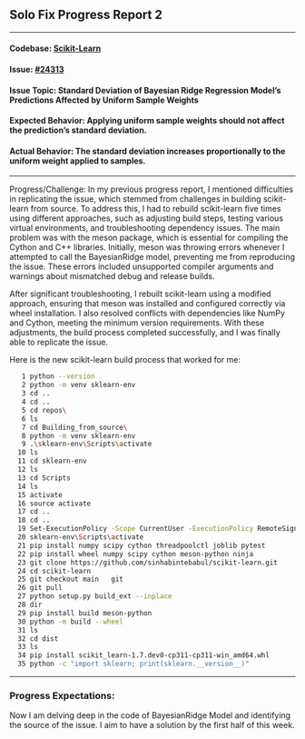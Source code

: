 ## Solo Fix Progress Report 2
------------------------------------------------------------------------------------------------------------------------------------------------------------------
#### Codebase: [Scikit-Learn](https://github.com/scikit-learn/scikit-learn)
#### Issue: [#24313](https://github.com/scikit-learn/scikit-learn/issues/24313)
#### Issue Topic: Standard Deviation of Bayesian Ridge Regression Model’s Predictions Affected by Uniform Sample Weights
#### Expected Behavior: Applying uniform sample weights should not affect the prediction’s standard deviation.
#### Actual Behavior: The standard deviation increases proportionally to the uniform weight applied to samples.
--------------------------------------------------------------------------------------------------------------------------------------------------------------------

Progress/Challenge:
In my previous progress report, I mentioned difficulties in replicating the issue, which stemmed from challenges in building scikit-learn from source. To address this, I had to rebuild scikit-learn five times using different approaches, such as adjusting build steps, testing various virtual environments, and troubleshooting dependency issues. The main problem was with the meson package, which is essential for compiling the Cython and C++ libraries. Initially, meson was throwing errors whenever I attempted to call the BayesianRidge model, preventing me from reproducing the issue. These errors included unsupported compiler arguments and warnings about mismatched debug and release builds.

After significant troubleshooting, I rebuilt scikit-learn using a modified approach, ensuring that meson was installed and configured correctly via wheel installation. I also resolved conflicts with dependencies like NumPy and Cython, meeting the minimum version requirements. With these adjustments, the build process completed successfully, and I was finally able to replicate the issue.

Here is the new scikit-learn build process that worked for me:

```bash
   1 python --version                                                                                                  
   2 python -m venv sklearn-env                                                                                        
   3 cd ..                                                                                                             
   4 cd ..                                                                                                             
   5 cd repos\                                                                                                         
   6 ls                                                                                                                
   7 cd Building_from_source\                                                                                          
   8 python -m venv sklearn-env                                                                                        
   9 .\sklearn-env\Scripts\activate                                                                                    
  10 ls                                                                                                                
  11 cd sklearn-env                                                                                                    
  12 ls                                                                                                                
  13 cd Scripts                                                                                                        
  14 ls                                                                                                                
  15 activate                                                                                                          
  16 source activate                                                                                                   
  17 cd ..                                                                                                             
  18 cd ..                                                                                                             
  19 Set-ExecutionPolicy -Scope CurrentUser -ExecutionPolicy RemoteSigned                                              
  20 sklearn-env\Scripts\activate                                                                                      
  21 pip install numpy scipy cython threadpoolctl joblib pytest                                                        
  22 pip install wheel numpy scipy cython meson-python ninja                                                           
  23 git clone https://github.com/sinhabintebabul/scikit-learn.git                                                     
  24 cd scikit-learn                                                                                                   
  25 git checkout main   git                                                                                              
  26 git pull                                                                                                          
  27 python setup.py build_ext --inplace                                                                               
  28 dir                                                                                                               
  29 pip install build meson-python                                                                                    
  30 python -m build --wheel                                                                                           
  31 ls                                                                                                                
  32 cd dist                                                                                                           
  33 ls                                                                                                                
  34 pip install scikit_learn-1.7.dev0-cp311-cp311-win_amd64.whl                                                       
  35 python -c "import sklearn; print(sklearn.__version__)"                                                       
```
-------------------------------------------------------------------------------------------------------------------------------------------------------------------------------

### Progress Expectations:
Now I am delving deep in the code of BayesianRidge Model and identifying the source of the issue. I aim to have a solution by the first half of this week.
